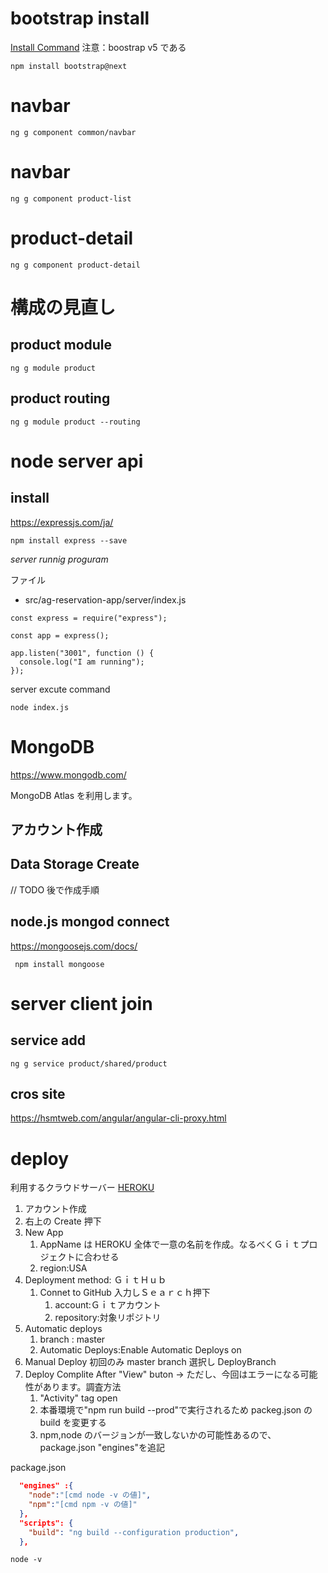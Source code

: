 # bootstrap install

[Install Command](https://getbootstrap.jp/docs/5.0/getting-started/download/#npm)
注意：boostrap v5 である

```shell
npm install bootstrap@next
```

# navbar

```shell
ng g component common/navbar
```

# navbar

```shell
ng g component product-list
```

# product-detail

```shell
ng g component product-detail
```

# 構成の見直し

## product module

```shell
ng g module product
```

## product routing

```shell
ng g module product --routing
```

# node server api

## install

https://expressjs.com/ja/

```shell
npm install express --save
```

_server runnig proguram_

ファイル

- src/ag-reservation-app/server/index.js

```node
const express = require("express");

const app = express();

app.listen("3001", function () {
  console.log("I am running");
});
```

server excute command

```shell
node index.js
```

# MongoDB

https://www.mongodb.com/

MongoDB Atlas を利用します。

## アカウント作成

## Data Storage Create

// TODO 後で作成手順

## node.js mongod connect

https://mongoosejs.com/docs/

```shell
 npm install mongoose
```

# server client join

## service add

```shell
ng g service product/shared/product
```

## cros site

https://hsmtweb.com/angular/angular-cli-proxy.html

# deploy

利用するクラウドサーバー
[HEROKU](https://jp.heroku.com/)

1. アカウント作成
2. 右上の Create 押下
3. New App
   1. AppName は HEROKU 全体で一意の名前を作成。なるべくＧｉｔプロジェクトに合わせる
   2. region:USA
4. Deployment method: ＧｉｔＨｕｂ
   1. Connet to GitHub 入力しＳｅａｒｃｈ押下
      1. account:Ｇｉｔアカウント
      2. repository:対象リポジトリ
5. Automatic deploys
   1. branch : master
   2. Automatic Deploys:Enable Automatic Deploys on
6. Manual Deploy 初回のみ master branch 選択し DeployBranch
7. Deploy Complite After "View" buton
   → ただし、今回はエラーになる可能性があります。調査方法
   1. "Activity" tag open
   2. 本番環境で"npm run build --prod"で実行されるため packeg.json の build を変更する
   3. npm,node のバージョンが一致しないかの可能性あるので、package.json "engines"を追記

package.json

```json
  "engines" :{
    "node":"[cmd node -v の値]",
    "npm":"[cmd npm -v の値]"
  },
  "scripts": {
    "build": "ng build --configuration production",
  },
```

```shell
node -v
```

```shell

```

```shell

```

```shell

```

```shell

```

```shell

```

```shell

```

```shell

```

```shell

```

```shell

```

```shell

```

```shell

```

```shell

```

```shell

```
